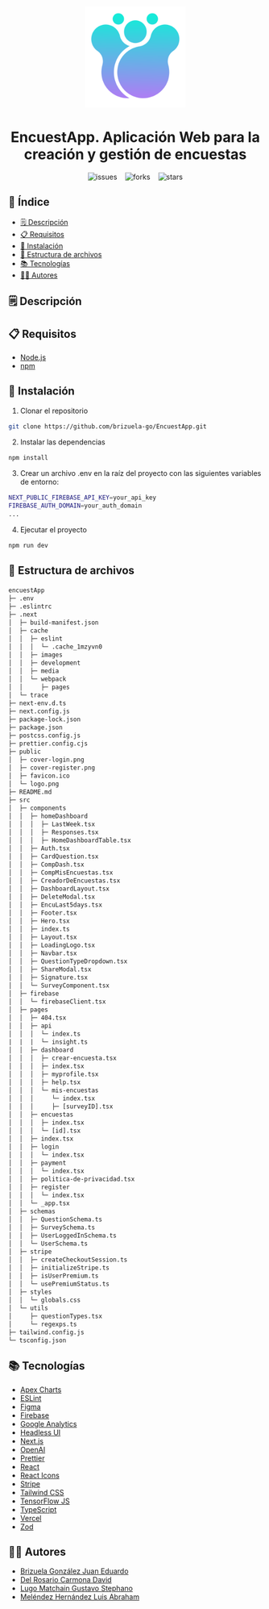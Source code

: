 <div align="center">
  <img src="public/logo.png" alt="encuestapp logo" width="200" height="200">
</div>

<h1 align="center"> EncuestApp. Aplicación Web para la creación y gestión de encuestas </h1>

<!-- shields.io badges -->

<p align="center" style="display: flex; flex-direction: row; gap: 1rem; justify-content: center; align-items: center;">
  <img src="https://img.shields.io/github/issues/brizuela-go/EncuestApp?style=flat-square&color=green" alt="issues">
  <img src="https://img.shields.io/github/forks/brizuela-go/EncuestApp?style=flat-square&color=orange" alt="forks">
  <img src="https://img.shields.io/github/stars/brizuela-go/EncuestApp?style=flat-square&color=yellow" alt="stars">
</p>

## 📌 Índice

- [🗒️ Descripción](#️-descripción)
- [📋 Requisitos](#-requisitos)
- [🚀 Instalación](#-instalación)
- [📁 Estructura de archivos](#-estructura-de-archivos)
- [📚 Tecnologías](#-tecnologías)
- [👨‍💻 Autores](#-autores)

## 🗒️ Descripción

## 📋 Requisitos

- [Node.js](https://nodejs.org/es/)
- [npm](https://www.npmjs.com/)

## 🚀 Instalación

1. Clonar el repositorio

```bash
git clone https://github.com/brizuela-go/EncuestApp.git
```

2. Instalar las dependencias

```bash
npm install
```

3. Crear un archivo .env en la raíz del proyecto con las siguientes variables de entorno:

```bash
NEXT_PUBLIC_FIREBASE_API_KEY=your_api_key
FIREBASE_AUTH_DOMAIN=your_auth_domain
...
```

4. Ejecutar el proyecto

```bash
npm run dev
```

## 📁 Estructura de archivos

```
encuestApp
├─ .env
├─ .eslintrc
├─ .next
│  ├─ build-manifest.json
│  ├─ cache
│  │  ├─ eslint
│  │  │  └─ .cache_1mzyvn0
│  │  ├─ images
│  │  ├─ development
│  │  ├─ media
│  │  └─ webpack
│  │     ├─ pages
│  └─ trace
├─ next-env.d.ts
├─ next.config.js
├─ package-lock.json
├─ package.json
├─ postcss.config.js
├─ prettier.config.cjs
├─ public
│  ├─ cover-login.png
│  ├─ cover-register.png
│  ├─ favicon.ico
│  └─ logo.png
├─ README.md
├─ src
│  ├─ components
│  │  ├─ homeDashboard
│  │  │  ├─ LastWeek.tsx
│  │  │  ├─ Responses.tsx
│  │  │  ├─ HomeDashboardTable.tsx
│  │  ├─ Auth.tsx
│  │  ├─ CardQuestion.tsx
│  │  ├─ CompDash.tsx
│  │  ├─ CompMisEncuestas.tsx
│  │  ├─ CreadorDeEncuestas.tsx
│  │  ├─ DashboardLayout.tsx
│  │  ├─ DeleteModal.tsx
│  │  ├─ EncuLast5days.tsx
│  │  ├─ Footer.tsx
│  │  ├─ Hero.tsx
│  │  ├─ index.ts
│  │  ├─ Layout.tsx
│  │  ├─ LoadingLogo.tsx
│  │  ├─ Navbar.tsx
│  │  ├─ QuestionTypeDropdown.tsx
│  │  ├─ ShareModal.tsx
│  │  ├─ Signature.tsx
│  │  └─ SurveyComponent.tsx
│  ├─ firebase
│  │  └─ firebaseClient.tsx
│  ├─ pages
│  │  ├─ 404.tsx
│  │  ├─ api
│  │  │  └─ index.ts
|  |  |  └─ insight.ts
│  │  ├─ dashboard
│  │  │  ├─ crear-encuesta.tsx
│  │  │  ├─ index.tsx
│  │  │  ├─ myprofile.tsx
│  │  │  ├─ help.tsx
│  │  │  └─ mis-encuestas
│  │  │     └─ index.tsx
│  │  │     ├─ [surveyID].tsx
│  │  ├─ encuestas
│  │  │  ├─ index.tsx
│  │  │  └─ [id].tsx
│  │  ├─ index.tsx
│  │  ├─ login
│  │  │  └─ index.tsx
│  │  ├─ payment
│  │  │  └─ index.tsx
│  │  ├─ politica-de-privacidad.tsx
│  │  ├─ register
│  │  │  └─ index.tsx
│  │  └─ _app.tsx
│  ├─ schemas
│  │  ├─ QuestionSchema.ts
│  │  ├─ SurveySchema.ts
│  │  ├─ UserLoggedInSchema.ts
│  │  └─ UserSchema.ts
│  ├─ stripe
│  │  ├─ createCheckoutSession.ts
│  │  ├─ initializeStripe.ts
│  │  ├─ isUserPremium.ts
│  │  └─ usePremiumStatus.ts
│  ├─ styles
│  │  └─ globals.css
│  └─ utils
│     ├─ questionTypes.tsx
│     └─ regexps.ts
├─ tailwind.config.js
└─ tsconfig.json

```

## 📚 Tecnologías

- [Apex Charts](https://apexcharts.com/)
- [ESLint](https://eslint.org/)
- [Figma](https://www.figma.com/)
- [Firebase](https://firebase.google.com/)
- [Google Analytics](https://analytics.google.com/analytics/web/)
- [Headless UI](https://headlessui.dev/)
- [Next.js](https://nextjs.org/)
- [OpenAI](https://openai.com/)
- [Prettier](https://prettier.io/)
- [React](https://es.reactjs.org/)
- [React Icons](https://react-icons.github.io/react-icons/)
- [Stripe](https://stripe.com/es-es)
- [Tailwind CSS](https://tailwindcss.com/)
- [TensorFlow JS](https://www.tensorflow.org/js?hl=es-419)
- [TypeScript](https://www.typescriptlang.org/)
- [Vercel](https://vercel.com/)
- [Zod](https://zod.dev/)

## 👨‍💻 Autores

- [Brizuela González Juan Eduardo](https://github.com/brizuela-go)
- [Del Rosario Carmona David](https://github.com/DavidrCar)
- [Lugo Matchain Gustavo Stephano](https://github.com/stephano1111)
- [Meléndez Hernández Luis Abraham](https://github.com/abraham99mh)
